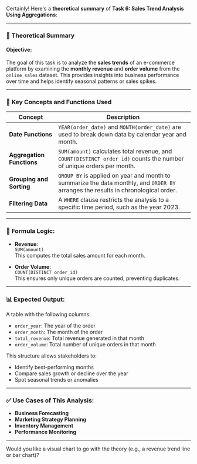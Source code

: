 Certainly! Here's a **theoretical summary** of **Task 6: Sales Trend Analysis Using Aggregations**:

---

### 📘 **Theoretical Summary**

#### **Objective:**
The goal of this task is to analyze the **sales trends** of an e-commerce platform by examining the **monthly revenue** and **order volume** from the `online_sales` dataset. This provides insights into business performance over time and helps identify seasonal patterns or sales spikes.

---

### 🧩 **Key Concepts and Functions Used**

| Concept                         | Description |
|----------------------------------|-------------|
| **Date Functions**               | `YEAR(order_date)` and `MONTH(order_date)` are used to break down data by calendar year and month. |
| **Aggregation Functions**        | `SUM(amount)` calculates total revenue, and `COUNT(DISTINCT order_id)` counts the number of unique orders per month. |
| **Grouping and Sorting**         | `GROUP BY` is applied on year and month to summarize the data monthly, and `ORDER BY` arranges the results in chronological order. |
| **Filtering Data**               | A `WHERE` clause restricts the analysis to a specific time period, such as the year 2023. |

---

### 🧮 **Formula Logic:**

- **Revenue**:  
  `SUM(amount)`  
  This computes the total sales amount for each month.

- **Order Volume**:  
  `COUNT(DISTINCT order_id)`  
  This ensures only unique orders are counted, preventing duplicates.

---

### 📊 **Expected Output:**
A table with the following columns:
- `order_year`: The year of the order
- `order_month`: The month of the order
- `total_revenue`: Total revenue generated in that month
- `order_volume`: Total number of unique orders in that month

This structure allows stakeholders to:
- Identify best-performing months
- Compare sales growth or decline over the year
- Spot seasonal trends or anomalies

---

### ✅ **Use Cases of This Analysis:**
- **Business Forecasting**
- **Marketing Strategy Planning**
- **Inventory Management**
- **Performance Monitoring**

---

Would you like a visual chart to go with the theory (e.g., a revenue trend line or bar chart)?
